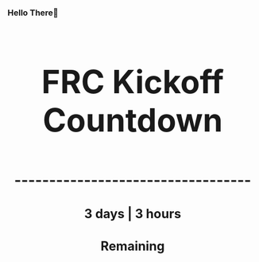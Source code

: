 ### Hello There👋

<!---START-TIMER--->
<h3 align='center' style='font-size: 64px;'>FRC Kickoff Countdown</h3>
<h3 align='center' style='font-size: 30px;'>----------------------------------</h3>
<h3 align='center' style='font-size: 25px;'>3 days | 3 hours</h3>
<h3 align='center' style='font-size: 25px;'>Remaining</h3>
<!---END-TIMER--->
